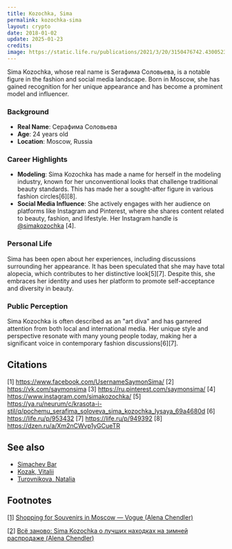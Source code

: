 ```yaml
---
title: Kozochka, Sima
permalink: kozochka-sima
layout: crypto
date: 2018-01-02
update: 2025-01-23
credits:
image: https://static.life.ru/publications/2021/3/20/3150476742.4300523.jpg
---
```


Sima Kozochka, whose real name is Seraфима Соловьева, is a notable figure in the fashion and social media landscape. Born in Moscow, she has gained recognition for her unique appearance and has become a prominent model and influencer.

### Background
- **Real Name**: Серафима Соловьева
- **Age**: 24 years old
- **Location**: Moscow, Russia

### Career Highlights
- **Modeling**: Sima Kozochka has made a name for herself in the modeling industry, known for her unconventional looks that challenge traditional beauty standards. This has made her a sought-after figure in various fashion circles[6][8].
- **Social Media Influence**: She actively engages with her audience on platforms like Instagram and Pinterest, where she shares content related to beauty, fashion, and lifestyle. Her Instagram handle is [@simakozochka](https://www.instagram.com/simakozochka/) [4].

### Personal Life
Sima has been open about her experiences, including discussions surrounding her appearance. It has been speculated that she may have total alopecia, which contributes to her distinctive look[5][7]. Despite this, she embraces her identity and uses her platform to promote self-acceptance and diversity in beauty.

### Public Perception
Sima Kozochka is often described as an "art diva" and has garnered attention from both local and international media. Her unique style and perspective resonate with many young people today, making her a significant voice in contemporary fashion discussions[6][7].

## Citations

[1] https://www.facebook.com/UsernameSaymonSima/
[2] https://vk.com/saymonsima
[3] https://ru.pinterest.com/saymonsima/
[4] https://www.instagram.com/simakozochka/
[5] https://ya.ru/neurum/c/krasota-i-stil/q/pochemu_serafima_soloveva_sima_kozochka_lysaya_69a4680d
[6] https://life.ru/p/953432
[7] https://life.ru/p/949392
[8] https://dzen.ru/a/Xm2nCWvp1yGCueTR

## See also

+ [Simachev Bar](simachev-bar)
+ [Kozak, Vitalii](kozak-vitalii)
+ [Turovnikova, Natalia](turovnikova-natalia)

## Footnotes

[[1]](#a1) <span id="f1"></span> [Shopping for Souvenirs in Moscow — Vogue (Alena Chendler)](https://www.vogue.com/slideshow/moscow-shopping-souvenirs-sima-saymon#2)

[[2]](#a2) <span id="f2"></span> [Всё заново: Sima Kozochka о лучших находках на зимней распродаже (Alena Chendler)](https://life.ru/t/%D0%BA%D1%80%D0%B0%D1%81%D0%BE%D1%82%D0%B0/969600/vsio_zanovo_sima_kozochka_o_luchshikh_nakhodkakh_na_zimniei_rasprodazhie)

